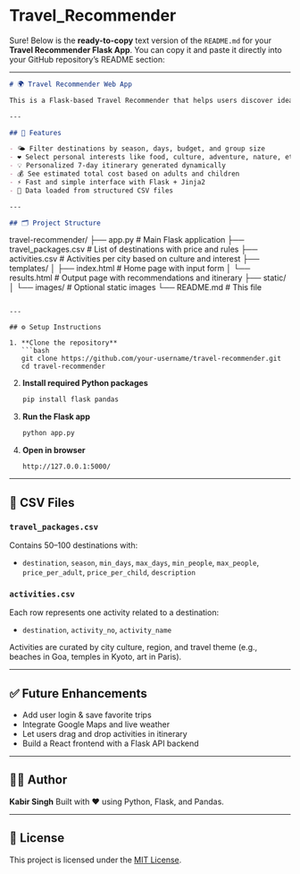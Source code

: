 # Travel_Recommender
Sure! Below is the **ready-to-copy** text version of the `README.md` for your **Travel Recommender Flask App**. You can copy it and paste it directly into your GitHub repository’s README section:

---

```markdown
# 🌍 Travel Recommender Web App

This is a Flask-based Travel Recommender that helps users discover ideal travel destinations based on their preferences — including season, duration, budget, and interests. The app also generates a 7-day personalized itinerary for each city.

---

## 🚀 Features

- 🌤 Filter destinations by season, days, budget, and group size
- ❤️ Select personal interests like food, culture, adventure, nature, etc.
- 💡 Personalized 7-day itinerary generated dynamically
- 💰 See estimated total cost based on adults and children
- ⚡ Fast and simple interface with Flask + Jinja2
- 📄 Data loaded from structured CSV files

---

## 🗂️ Project Structure

```

travel-recommender/
├── app.py                  # Main Flask application
├── travel\_packages.csv     # List of destinations with price and rules
├── activities.csv          # Activities per city based on culture and interest
├── templates/
│   ├── index.html          # Home page with input form
│   └── results.html        # Output page with recommendations and itinerary
├── static/
│   └── images/             # Optional static images
└── README.md               # This file

````

---

## ⚙️ Setup Instructions

1. **Clone the repository**
   ```bash
   git clone https://github.com/your-username/travel-recommender.git
   cd travel-recommender
````

2. **Install required Python packages**

   ```bash
   pip install flask pandas
   ```

3. **Run the Flask app**

   ```bash
   python app.py
   ```

4. **Open in browser**

   ```
   http://127.0.0.1:5000/
   ```

---

## 📁 CSV Files

### `travel_packages.csv`

Contains 50–100 destinations with:

* `destination`, `season`, `min_days`, `max_days`, `min_people`, `max_people`, `price_per_adult`, `price_per_child`, `description`

### `activities.csv`

Each row represents one activity related to a destination:

* `destination`, `activity_no`, `activity_name`

Activities are curated by city culture, region, and travel theme (e.g., beaches in Goa, temples in Kyoto, art in Paris).

---

## ✅ Future Enhancements

* Add user login & save favorite trips
* Integrate Google Maps and live weather
* Let users drag and drop activities in itinerary
* Build a React frontend with a Flask API backend

---

## 🙋‍♂️ Author

**Kabir Singh**
Built with ❤️ using Python, Flask, and Pandas.

---

## 📄 License

This project is licensed under the [MIT License](LICENSE).

```

